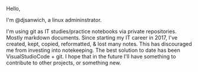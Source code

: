 Hello, 

I'm @djsanwich, a linux admininstrator.

I'm using git as IT studies/practice notebooks via private repositories. Mostly markdown documents.
Since starting my IT career in 2017, I've created, kept, copied, reformatted, & lost many notes.
This has discouraged me from investing into notekeeping. 
The best solution to date has been VisualStudioCode + git.
I hope that in the future I'll have something to contribute to other projects, or something new.
